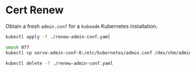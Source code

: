 # Cert Renew

Obtain a fresh `admin.conf` for a `kubeadm` Kubernetes installation.

```sh
kubectl apply -f ./renew-admin-conf.yaml

umask 077
kubectl cp serve-admin-conf-0:/etc/kubernetes/admin.conf /dev/shm/admin.conf

kubectl delete -f ./renew-admin-conf.yaml
```
